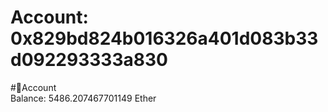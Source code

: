 
Account: 0x829bd824b016326a401d083b33d092293333a830
===================================================
  
#📜Account  
Balance: 5486.207467701149 Ether